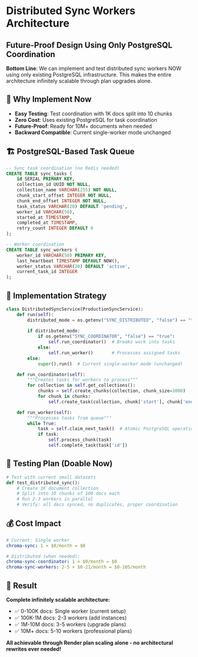 # Distributed Sync Workers Architecture
## Future-Proof Design Using Only PostgreSQL Coordination

**Bottom Line**: We can implement and test distributed sync workers NOW using only existing PostgreSQL infrastructure. This makes the entire architecture infinitely scalable through plan upgrades alone.

## 🎯 **Why Implement Now**
- **Easy Testing**: Test coordination with 1K docs split into 10 chunks
- **Zero Cost**: Uses existing PostgreSQL for task coordination
- **Future-Proof**: Ready for 10M+ documents when needed
- **Backward Compatible**: Current single-worker mode unchanged

## 🏗️ **PostgreSQL-Based Task Queue**
```sql
-- Sync task coordination (no Redis needed)
CREATE TABLE sync_tasks (
    id SERIAL PRIMARY KEY,
    collection_id UUID NOT NULL,
    collection_name VARCHAR(255) NOT NULL,
    chunk_start_offset INTEGER NOT NULL,
    chunk_end_offset INTEGER NOT NULL,
    task_status VARCHAR(20) DEFAULT 'pending',
    worker_id VARCHAR(50),
    started_at TIMESTAMP,
    completed_at TIMESTAMP,
    retry_count INTEGER DEFAULT 0
);

-- Worker coordination
CREATE TABLE sync_workers (
    worker_id VARCHAR(50) PRIMARY KEY,
    last_heartbeat TIMESTAMP DEFAULT NOW(),
    worker_status VARCHAR(20) DEFAULT 'active',
    current_task_id INTEGER
);
```

## 🔧 **Implementation Strategy**
```python
class DistributedSyncService(ProductionSyncService):
    def run(self):
        distributed_mode = os.getenv("SYNC_DISTRIBUTED", "false") == "true"
        
        if distributed_mode:
            if os.getenv("SYNC_COORDINATOR", "false") == "true":
                self.run_coordinator()  # Breaks work into tasks
            else:
                self.run_worker()       # Processes assigned tasks
        else:
            super().run()  # Current single-worker mode (unchanged)

    def run_coordinator(self):
        """Creates tasks for workers to process"""
        for collection in self.get_collections():
            chunks = self.create_chunks(collection, chunk_size=1000)
            for chunk in chunks:
                self.create_task(collection, chunk['start'], chunk['end'])

    def run_worker(self):
        """Processes tasks from queue"""
        while True:
            task = self.claim_next_task()  # Atomic PostgreSQL operation
            if task:
                self.process_chunk(task)
                self.complete_task(task['id'])
```

## 🧪 **Testing Plan (Doable Now)**
```python
# Test with current small datasets
def test_distributed_sync():
    # Create 1K document collection
    # Split into 10 chunks of 100 docs each
    # Run 2-3 workers in parallel
    # Verify: all docs synced, no duplicates, proper coordination
```

## 💰 **Cost Impact**
```yaml
# Current: Single worker
chroma-sync: 1 × $0/month = $0

# Distributed (when needed): 
chroma-sync-coordinator: 1 × $0/month = $0
chroma-sync-workers: 2-5 × $0-21/month = $0-105/month
```

## 🎯 **Result**
**Complete infinitely scalable architecture:**
- ✅ 0-100K docs: Single worker (current setup)
- ✅ 100K-1M docs: 2-3 workers (add instances)
- ✅ 1M-10M docs: 3-5 workers (upgrade plans)
- ✅ 10M+ docs: 5-10 workers (professional plans)

**All achievable through Render plan scaling alone - no architectural rewrites ever needed!** 